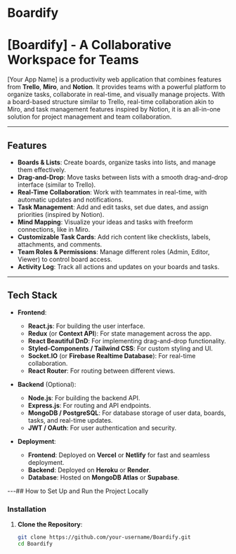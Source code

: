 # Boardify

# **[Boardify]** - A Collaborative Workspace for Teams

[Your App Name] is a productivity web application that combines features from **Trello**, **Miro**, and **Notion**. It provides teams with a powerful platform to organize tasks, collaborate in real-time, and visually manage projects. With a board-based structure similar to Trello, real-time collaboration akin to Miro, and task management features inspired by Notion, it is an all-in-one solution for project management and team collaboration.

---

## **Features**

- **Boards & Lists**: Create boards, organize tasks into lists, and manage them effectively.
- **Drag-and-Drop**: Move tasks between lists with a smooth drag-and-drop interface (similar to Trello).
- **Real-Time Collaboration**: Work with teammates in real-time, with automatic updates and notifications.
- **Task Management**: Add and edit tasks, set due dates, and assign priorities (inspired by Notion).
- **Mind Mapping**: Visualize your ideas and tasks with freeform connections, like in Miro.
- **Customizable Task Cards**: Add rich content like checklists, labels, attachments, and comments.
- **Team Roles & Permissions**: Manage different roles (Admin, Editor, Viewer) to control board access.
- **Activity Log**: Track all actions and updates on your boards and tasks.

---

## **Tech Stack**

- **Frontend**:

  - **React.js**: For building the user interface.
  - **Redux** (or **Context API**): For state management across the app.
  - **React Beautiful DnD**: For implementing drag-and-drop functionality.
  - **Styled-Components / Tailwind CSS**: For custom styling and UI.
  - **Socket.IO** (or **Firebase Realtime Database**): For real-time collaboration.
  - **React Router**: For routing between different views.

- **Backend** (Optional):
  - **Node.js**: For building the backend API.
  - **Express.js**: For routing and API endpoints.
  - **MongoDB / PostgreSQL**: For database storage of user data, boards, tasks, and real-time updates.
  - **JWT / OAuth**: For user authentication and security.
- **Deployment**:
  - **Frontend**: Deployed on **Vercel** or **Netlify** for fast and seamless deployment.
  - **Backend**: Deployed on **Heroku** or **Render**.
  - **Database**: Hosted on **MongoDB Atlas** or **Supabase**.

---## How to Set Up and Run the Project Locally

### Installation

1. **Clone the Repository**:
   ```bash
   git clone https://github.com/your-username/Boardify.git
   cd Boardify
   ```
